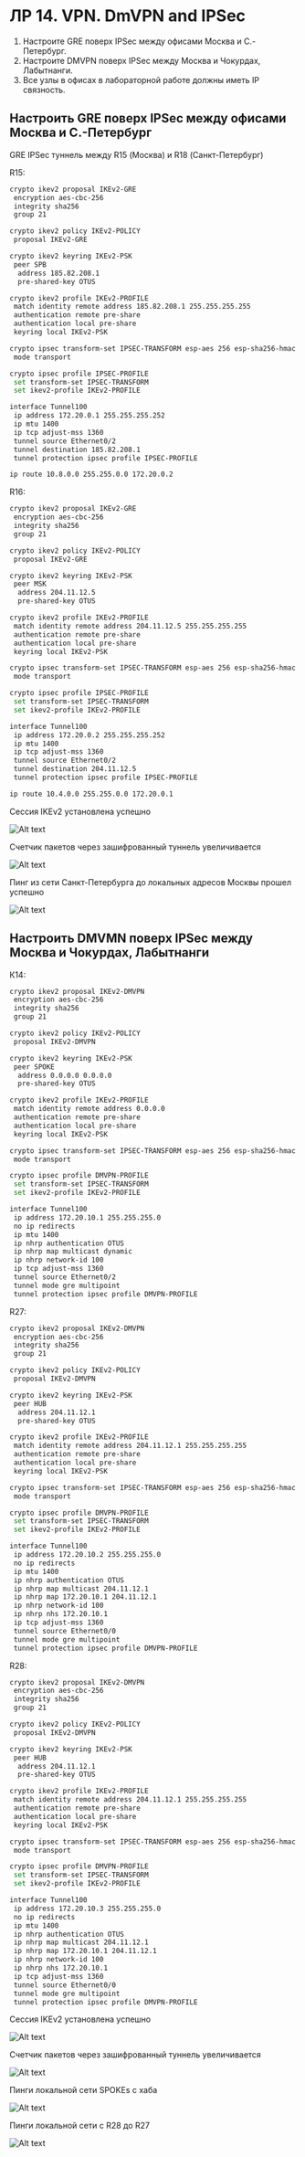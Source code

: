 # ЛР 14. VPN. DmVPN and IPSec

1. Настроите GRE поверх IPSec между офисами Москва и С.-Петербург.
2. Настроите DMVPN поверх IPSec между Москва и Чокурдах, Лабытнанги.
3. Все узлы в офисах в лабораторной работе должны иметь IP связность.

## Настроить GRE поверх IPSec между офисами Москва и С.-Петербург

GRE IPSec туннель между R15 (Москва) и R18 (Санкт-Петербург)

R15:

```bash
crypto ikev2 proposal IKEv2-GRE
 encryption aes-cbc-256
 integrity sha256
 group 21

crypto ikev2 policy IKEv2-POLICY
 proposal IKEv2-GRE

crypto ikev2 keyring IKEv2-PSK
 peer SPB
  address 185.82.208.1
  pre-shared-key OTUS

crypto ikev2 profile IKEv2-PROFILE
 match identity remote address 185.82.208.1 255.255.255.255
 authentication remote pre-share
 authentication local pre-share
 keyring local IKEv2-PSK

crypto ipsec transform-set IPSEC-TRANSFORM esp-aes 256 esp-sha256-hmac
 mode transport

crypto ipsec profile IPSEC-PROFILE
 set transform-set IPSEC-TRANSFORM
 set ikev2-profile IKEv2-PROFILE

interface Tunnel100
 ip address 172.20.0.1 255.255.255.252
 ip mtu 1400
 ip tcp adjust-mss 1360
 tunnel source Ethernet0/2
 tunnel destination 185.82.208.1
 tunnel protection ipsec profile IPSEC-PROFILE

ip route 10.8.0.0 255.255.0.0 172.20.0.2
```

R16:

```bash
crypto ikev2 proposal IKEv2-GRE
 encryption aes-cbc-256
 integrity sha256
 group 21

crypto ikev2 policy IKEv2-POLICY
 proposal IKEv2-GRE

crypto ikev2 keyring IKEv2-PSK
 peer MSK
  address 204.11.12.5
  pre-shared-key OTUS

crypto ikev2 profile IKEv2-PROFILE
 match identity remote address 204.11.12.5 255.255.255.255
 authentication remote pre-share
 authentication local pre-share
 keyring local IKEv2-PSK

crypto ipsec transform-set IPSEC-TRANSFORM esp-aes 256 esp-sha256-hmac
 mode transport

crypto ipsec profile IPSEC-PROFILE
 set transform-set IPSEC-TRANSFORM
 set ikev2-profile IKEv2-PROFILE

interface Tunnel100
 ip address 172.20.0.2 255.255.255.252
 ip mtu 1400
 ip tcp adjust-mss 1360
 tunnel source Ethernet0/2
 tunnel destination 204.11.12.5
 tunnel protection ipsec profile IPSEC-PROFILE

ip route 10.4.0.0 255.255.0.0 172.20.0.1
```

Сессия IKEv2 установлена успешно

![Alt text](./r15-show-crypto-ikev2-sa.png)

Счетчик пакетов через зашифрованный туннель увеличивается

![Alt text](./r15-show-crypto-ipsec.png)

Пинг из сети Санкт-Петербурга до локальных адресов Москвы прошел успешно

![Alt text](./r15-ping-r18.png)

## Настроить DMVMN поверх IPSec между Москва и Чокурдах, Лабытнанги

К14:

```bash
crypto ikev2 proposal IKEv2-DMVPN
 encryption aes-cbc-256
 integrity sha256
 group 21

crypto ikev2 policy IKEv2-POLICY
 proposal IKEv2-DMVPN

crypto ikev2 keyring IKEv2-PSK
 peer SPOKE
  address 0.0.0.0 0.0.0.0
  pre-shared-key OTUS

crypto ikev2 profile IKEv2-PROFILE
 match identity remote address 0.0.0.0
 authentication remote pre-share
 authentication local pre-share
 keyring local IKEv2-PSK

crypto ipsec transform-set IPSEC-TRANSFORM esp-aes 256 esp-sha256-hmac
 mode transport

crypto ipsec profile DMVPN-PROFILE
 set transform-set IPSEC-TRANSFORM
 set ikev2-profile IKEv2-PROFILE

interface Tunnel100
 ip address 172.20.10.1 255.255.255.0
 no ip redirects
 ip mtu 1400
 ip nhrp authentication OTUS
 ip nhrp map multicast dynamic
 ip nhrp network-id 100
 ip tcp adjust-mss 1360
 tunnel source Ethernet0/2
 tunnel mode gre multipoint
 tunnel protection ipsec profile DMVPN-PROFILE

```

R27:

```bash
crypto ikev2 proposal IKEv2-DMVPN
 encryption aes-cbc-256
 integrity sha256
 group 21

crypto ikev2 policy IKEv2-POLICY
 proposal IKEv2-DMVPN

crypto ikev2 keyring IKEv2-PSK
 peer HUB
  address 204.11.12.1
  pre-shared-key OTUS

crypto ikev2 profile IKEv2-PROFILE
 match identity remote address 204.11.12.1 255.255.255.255
 authentication remote pre-share
 authentication local pre-share
 keyring local IKEv2-PSK

crypto ipsec transform-set IPSEC-TRANSFORM esp-aes 256 esp-sha256-hmac
 mode transport

crypto ipsec profile DMVPN-PROFILE
 set transform-set IPSEC-TRANSFORM
 set ikev2-profile IKEv2-PROFILE

interface Tunnel100
 ip address 172.20.10.2 255.255.255.0
 no ip redirects
 ip mtu 1400
 ip nhrp authentication OTUS
 ip nhrp map multicast 204.11.12.1
 ip nhrp map 172.20.10.1 204.11.12.1
 ip nhrp network-id 100
 ip nhrp nhs 172.20.10.1
 ip tcp adjust-mss 1360
 tunnel source Ethernet0/0
 tunnel mode gre multipoint
 tunnel protection ipsec profile DMVPN-PROFILE
```


R28:

```bash
crypto ikev2 proposal IKEv2-DMVPN
 encryption aes-cbc-256
 integrity sha256
 group 21

crypto ikev2 policy IKEv2-POLICY
 proposal IKEv2-DMVPN

crypto ikev2 keyring IKEv2-PSK
 peer HUB
  address 204.11.12.1
  pre-shared-key OTUS

crypto ikev2 profile IKEv2-PROFILE
 match identity remote address 204.11.12.1 255.255.255.255
 authentication remote pre-share
 authentication local pre-share
 keyring local IKEv2-PSK

crypto ipsec transform-set IPSEC-TRANSFORM esp-aes 256 esp-sha256-hmac
 mode transport

crypto ipsec profile DMVPN-PROFILE
 set transform-set IPSEC-TRANSFORM
 set ikev2-profile IKEv2-PROFILE

interface Tunnel100
 ip address 172.20.10.3 255.255.255.0
 no ip redirects
 ip mtu 1400
 ip nhrp authentication OTUS
 ip nhrp map multicast 204.11.12.1
 ip nhrp map 172.20.10.1 204.11.12.1
 ip nhrp network-id 100
 ip nhrp nhs 172.20.10.1
 ip tcp adjust-mss 1360
 tunnel source Ethernet0/0
 tunnel mode gre multipoint
 tunnel protection ipsec profile DMVPN-PROFILE
```

Сессия IKEv2 установлена успешно

![Alt text](./r14-show-crypto-ikev2-sa.png)

Счетчик пакетов через зашифрованный туннель увеличивается

![Alt text](./r14-show-crypto-ipsec.png)

Пинги локальной сети SPOKEs с хаба

![Alt text](./r14-ping-spokes.png)

Пинги локальной сети с R28 до R27

![Alt text](./r28-ping-r27.png)